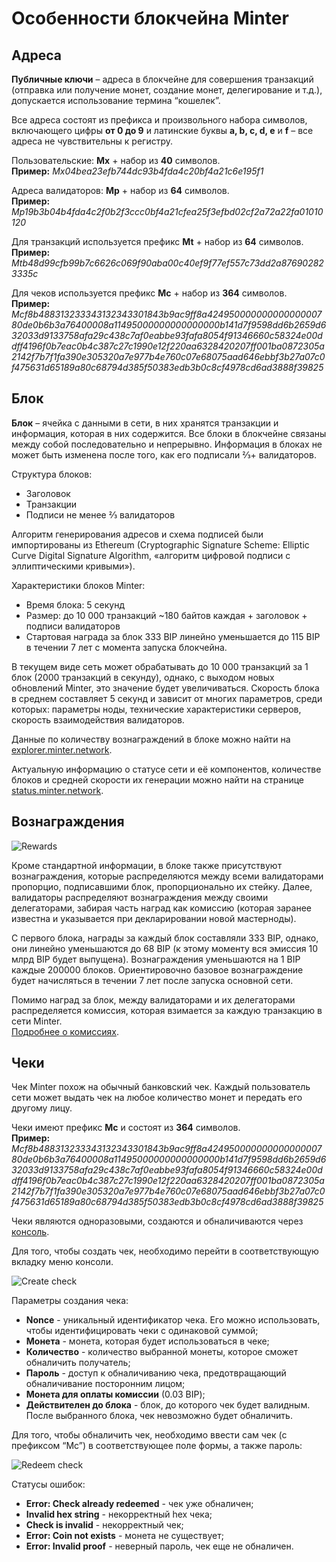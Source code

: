 # Особенности блокчейна Minter

## Адреса

**Публичные ключи** – адреса в блокчейне для совершения транзакций (отправка или получение монет, создание монет, делегирование и т.д.), допускается использование термина “кошелек”.

Все адреса состоят из префикса и произвольного набора символов, включающего цифры **от 0 до 9** и латинские буквы **a, b, c, d, e** и **f** – все адреса не чувствительны к регистру.

Пользовательские: **Mx** + набор из **40** символов.<br>
**Пример:** *Mx04bea23efb744dc93b4fda4c20bf4a21c6e195f1*

Адреса валидаторов: **Mp** + набор из **64** символов.<br>
**Пример:** *Mp19b3b04b4fda4c2f0b2f3ccc0bf4a21cfea25f3efbd02cf2a72a22fa01010120*

Для транзакций используется префикс **Mt** + набор из **64** символов.<br>
**Пример:** *Mtb48d99cfb99b7c6626c069f90aba00c40ef9f77ef557c73dd2a876902823335c*

Для чеков используется префикс **Mc** + набор из **364** символов.<br>
**Пример:** *Mcf8b488313233343132343301843b9ac9ff8a42495000000000000000780de0b6b3a76400008a11495000000000000000b141d7f9598dd6b2659d632033d9133758afa29c438c7af0eabbe93fafa8054f91346660c58324e00ddff4196f0b7eac0b4c387c27c1990e12f220aa6328420207ff001ba0872305a2142f7b7f1fa390e305320a7e977b4e760c07e68075aad646ebbf3b27a07c0f475631d65189a80c68794d385f50383edb3b0c8cf4978сd6ad3888f39825*

## Блок

**Блок** – ячейка с данными в сети, в них хранятся транзакции и информация, которая в них содержится. Все блоки в блокчейне связаны между собой последовательно и непрерывно. Информация в блоках не может быть изменена после того, как его подписали ⅔+ валидаторов.

Структура блоков:
- Заголовок
- Транзакции
- Подписи не менее ⅔ валидаторов

Алгоритм генерирования адресов и схема подписей были импортированы из Ethereum (Cryptographic Signature Scheme: Elliptic Curve Digital Signature Algorithm, «алгоритм цифровой подписи с эллиптическими кривыми»).

Характеристики блоков Minter:
- Время блока: 5 секунд
- Размер: до 10 000 транзакций ~180 байтов каждая + заголовок + подписи валидаторов
- Стартовая награда за блок 333 BIP линейно уменьшается до 115 BIP в течении 7 лет с момента запуска блокчейна.

В текущем виде сеть может обрабатывать до 10 000 транзакций за 1 блок (2000 транзакций в секунду), однако, с выходом новых обновлений Minter, это значение будет увеличиваться. Скорость блока в среднем составляет 5 секунд и зависит от многих параметров, среди которых: параметры ноды, технические характеристики серверов, скорость взаимодействия валидаторов.

Данные по количеству вознаграждений в блоке можно найти на [explorer.minter.network](https://explorer.minter.network/).

Актуальную информацию о статусе сети и её компонентов, количестве блоков и средней скорости их генерации можно найти на странице [status.minter.network](https://status.minter.network/).

## Вознаграждения

![Rewards](/img/docs/block.jpg)

Кроме стандартной информации, в блоке также присутствуют вознаграждения, которые распределяются между всеми валидаторами пропорцио, подписавшими блок, пропорционально их стейку. Далее, валидаторы распределяют вознаграждения между своими делегаторами, забирая часть наград как комиссию (которая заранее известна и указывается при декларировании новой мастерноды).

С первого блока, награды за каждый блок составляли 333 BIP, однако, они линейно уменьшаются до 68 BIP (к этому моменту вся эмиссия 10 млрд BIP будет выпущена). Вознаграждения уменьшаются на 1 BIP каждые 200000 блоков. Ориентировочно базовое вознаграждение будет начисляться в течении 7 лет после запуска основной сети.

Помимо наград за блок, между валидаторами и их делегаторами распределяется комиссия, которая взимается за каждую транзакцию в сети Minter.  
[Подробнее о комиссиях](https://docs.minter.network/#section/Commissions).

## Чеки

Чек Minter похож на обычный банковский чек. Каждый пользователь сети может выдать чек на любое количество монет и передать его другому лицу.

Чеки имеют префикс **Mc** и состоят из **364** символов.<br>
**Пример:** *Mcf8b488313233343132343301843b9ac9ff8a42495000000000000000780de0b6b3a76400008a11495000000000000000b141d7f9598dd6b2659d632033d9133758afa29c438c7af0eabbe93fafa8054f91346660c58324e00ddff4196f0b7eac0b4c387c27c1990e12f220aa6328420207ff001ba0872305a2142f7b7f1fa390e305320a7e977b4e760c07e68075aad646ebbf3b27a07c0f475631d65189a80c68794d385f50383edb3b0c8cf4978сd6ad3888f39825*

Чеки являются одноразовыми, создаются и обналичиваются через [консоль](https://console.minter.network/).

Для того, чтобы создать чек, необходимо перейти в соответствующую вкладку меню консоли.

![Create check](/img/docs/check-create.jpg)

Параметры создания чека:
- **Nonсe** - уникальный идентификатор чека. Его можно использовать, чтобы идентифицировать чеки с одинаковой суммой;
- **Монета** - монета, которая будет использоваться в чеке;
- **Количество** - количество выбранной монеты, которое сможет обналичить получатель;
- **Пароль** - доступ к обналичиванию чека, предотвращающий обналичивание посторонним лицом;
- **Монета для оплаты комиссии** (0.03 BIP);
- **Действителен до блока** - блок, до которого чек будет валидным. После выбранного блока, чек невозможно будет обналичить.

Для того, чтобы обналичить чек, необходимо ввести сам чек (с префиксом “Mc”) в соответствующее поле формы, а также пароль:

![Redeem check](/img/docs/check-redeem.jpg)

Статусы ошибок:
- **Error: Check already redeemed** - чек уже обналичен;
- **Invalid hex string** - некорректный hex чека;
- **Check is invalid** - некорректный чек;
- **Error: Coin not exists** - монета не существует;
- **Error: Invalid proof** - неверный пароль, чек еще не обналичен.
